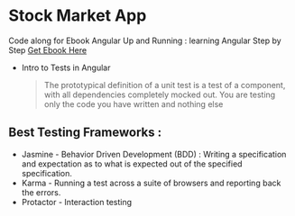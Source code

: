 # Stock Market App

Code along for Ebook Angular Up and Running : learning Angular Step by Step
[Get Ebook Here](https://drive.google.com/file/d/1kJKLhnf2rbC1_l9XiIHdaG4wjeXs6ks5/view)

- Intro to Tests in Angular
  > The
  > prototypical definition of a unit test is a test of a component, with all dependencies
  > completely mocked out. You are testing only the code you have written and nothing
  > else

## Best Testing Frameworks :

- Jasmine - Behavior Driven Development (BDD) : Writing a specification and expectation as to what is expected out of the specified specification.
- Karma - Running a test across a suite of browsers and reporting back the errors.
- Protactor - Interaction testing
